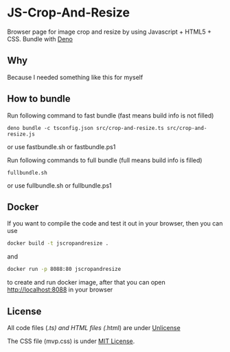 # JS-Crop-And-Resize

Browser page for image crop and resize by using Javascript + HTML5 + CSS. Bundle with [Deno](https://deno.land/)

## Why

Because I needed something like this for myself

## How to bundle

Run following command to fast bundle (fast means build info is not filled)
```
deno bundle -c tsconfig.json src/crop-and-resize.ts src/crop-and-resize.js
```
or use fastbundle.sh or fastbundle.ps1

Run following commands to full bundle (full means build info is filled)
```
fullbundle.sh
```
or use fullbundle.sh or fullbundle.ps1

## Docker

If you want to compile the code and test it out in your browser, then you can use 
```bash
docker build -t jscropandresize .
```
and
```bash
docker run -p 8088:80 jscropandresize
```
to create and run docker image, after that you can open [http://localhost:8088](http://localhost:8088) in your browser

## License

All code files (*.ts) and HTML files (*.html) are under [Unlicense](https://unlicense.org/)

The CSS file (mvp.css) is under [MIT License](https://github.com/andybrewer/mvp/blob/master/LICENSE).